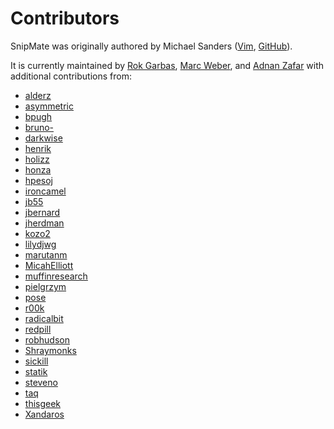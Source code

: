 # Contributors #

SnipMate was originally authored by Michael Sanders
([Vim](http://www.vim.org/account/profile.php?user_id=16544),
[GitHub](https://github.com/msanders)).

It is currently maintained by [Rok Garbas](rok@garbas.si), [Marc
Weber](marco-oweber@gmx.de), and [Adnan Zafar](https://github.com/ajzafar) with
additional contributions from:

* [alderz](https://github.com/alderz)
* [asymmetric](https://github.com/asymmetric)
* [bpugh](https://github.com/bpugh)
* [bruno-](https://github.com/bruno-)
* [darkwise](https://github.com/darkwise)
* [henrik](https://github.com/henrik)
* [holizz](https://github.com/holizz)
* [honza](https://github.com/honza)
* [hpesoj](https://github.com/hpesoj)
* [ironcamel](https://github.com/ironcamel)
* [jb55](https://github.com/jb55)
* [jbernard](https://github.com/jbernard)
* [jherdman](https://github.com/jherdman)
* [kozo2](https://github.com/kozo2)
* [lilydjwg](https://github.com/lilydjwg)
* [marutanm](https://github.com/marutanm)
* [MicahElliott](https://github.com/MicahElliott)
* [muffinresearch](https://github.com/muffinresearch)
* [pielgrzym](https://github.com/pielgrzym)
* [pose](https://github.com/pose)
* [r00k](https://github.com/r00k)
* [radicalbit](https://github.com/radicalbit)
* [redpill](https://github.com/redpill)
* [robhudson](https://github.com/robhudson)
* [Shraymonks](https://github.com/shraymonks)
* [sickill](https://github.com/sickill)
* [statik](https://github.com/statik)
* [steveno](https://github.com/steveno)
* [taq](https://github.com/taq)
* [thisgeek](https://github.com/thisgeek)
* [Xandaros](https://github.com/Xandaros)
